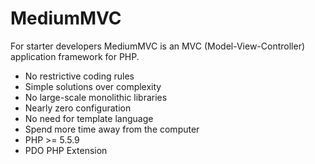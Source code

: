 # MediumMVC 
For starter developers
MediumMVC is an MVC (Model-View-Controller) application framework for PHP.
 
 * No restrictive coding rules
 * Simple solutions over complexity
 * No large-scale monolithic libraries
 * Nearly zero configuration
 * No need for template language
 * Spend more time away from the computer
 * PHP >= 5.5.9
 * PDO PHP Extension
